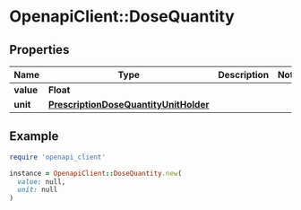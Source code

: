 # OpenapiClient::DoseQuantity

## Properties

| Name | Type | Description | Notes |
| ---- | ---- | ----------- | ----- |
| **value** | **Float** |  |  |
| **unit** | [**PrescriptionDoseQuantityUnitHolder**](PrescriptionDoseQuantityUnitHolder.md) |  |  |

## Example

```ruby
require 'openapi_client'

instance = OpenapiClient::DoseQuantity.new(
  value: null,
  unit: null
)
```

